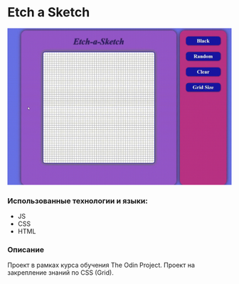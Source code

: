 # Etch a Sketch

<p align="center">
<img src="/preview.gif" width="680">
</p>

### Использованные технологии и языки:
* JS
* CSS
* HTML

### Описание
Проект в рамках курса обучения The Odin Project. Проект на закрепление знаний по CSS (Grid).
